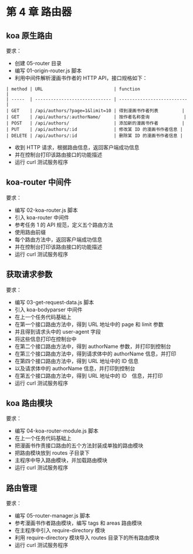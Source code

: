 # 第 4 章 路由器

## koa 原生路由

要求：

- 创建 05-router 目录
- 编写 01-origin-router.js 脚本
- 利用中间件解析漫画书作者的 HTTP API，接口规格如下：
```
| method | URL                           | function                   |
| -----  | ----------------------------- | -------------------------- |
| GET    | /api/authors/?page=1&limit=10 | 得到漫画书作者列表         |
| GET    | /api/authors/:authorName/     | 按作者名称查询             |
| POST   | /api/authors/                 | 添加新的漫画书作者         |
| PUT    | /api/authors/:id              | 修改某 ID 的漫画书作者信息 |
| DELETE | /api/authors/:id              | 删除某 ID 的漫画书作者信息 |
```
- 收到 HTTP 请求，根据路由信息，返回客户端成功信息
- 并在控制台打印该路由接口的功能描述
- 运行 curl 测试服务程序

## koa-router 中间件

要求：

- 编写 02-koa-router.js 脚本
- 引入 koa-router 中间件
- 参考任务 1 的 API 规范，定义五个路由方法
- 使用路由前缀
- 每个路由方法中，返回客户端成功信息
- 并在控制台打印该路由接口的功能描述
- 运行 curl 测试服务程序

## 获取请求参数

要求：

- 编写 03-get-request-data.js 脚本
- 引入 koa-bodyparser 中间件
- 在上一个任务代码基础上
- 在第一个接口路由方法中，得到 URL 地址中的 page 和 limit 参数
- 并且得到请求头中的 user-agent 字段
- 将这些信息打印在控制台中
- 在第二个接口路由方法中，得到 authorName 参数，并打印到控制台
- 在第三个接口路由方法中，得到请求体中的 authorName 信息，并打印
- 在第四个接口路由方法中，得到 URL 地址中的 ID 信息
- 以及请求体中的 authorName 信息，并打印到控制台
- 在第五个接口路由方法中，得到 URL 地址中的 ID　信息，并打印
- 运行 curl 测试服务程序

## koa 路由模块

要求：

- 编写 04-koa-router-module.js 脚本
- 在上一个任务代码基础上
- 把漫画书作责接口路由的五个方法封装成单独的路由模块
- 把路由模块放到 routes 子目录下
- 主程序中导入路由模块，并加载路由模块
- 运行 curl 测试服务程序

## 路由管理

要求：

- 编写 05-router-manager.js 脚本
- 参考漫画书作者路由模块，编写 tags 和 areas 路由模块
- 在主程序中引入 require-directory 模块
- 利用 require-directory 模块导入 routes 目录下的所有路由模块
- 运行 curl 测试服务程序
